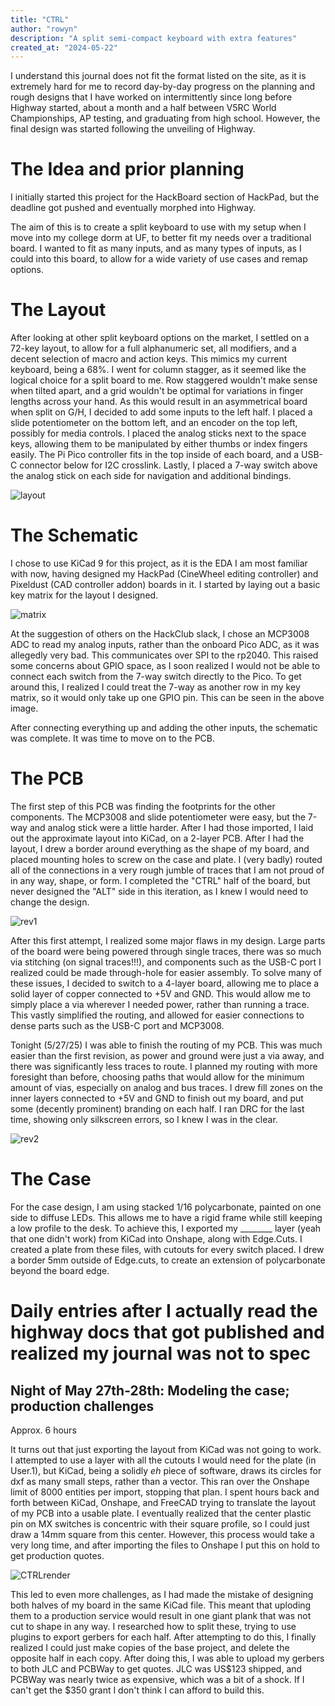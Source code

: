 ```yaml
---
title: "CTRL"
author: "rowyn"
description: "A split semi-compact keyboard with extra features"
created_at: "2024-05-22"
---
```


I understand this journal does not fit the format listed on the site, as it is extremely hard for me to record day-by-day progress on the planning and rough designs that I have worked on intermittently since long before Highway started, about a month and a half between V5RC World Championships, AP testing, and graduating from high school. However, the final design was started following the unveiling of Highway.

# The Idea and prior planning
I initially started this project for the HackBoard section of HackPad, but the deadline got pushed and eventually morphed into Highway. 

The aim of this is to create a split keyboard to use with my setup when I move into my college dorm at UF, to better fit my needs over a traditional board. I wanted to fit as many inputs, and as many types of inputs, as I could into this board, to allow for a wide variety of use cases and remap options.

# The Layout
After looking at other split keyboard options on the market, I settled on a 72-key layout, to allow for a full alphanumeric set, all modifiers, and a decent selection of macro and action keys. This mimics my current keyboard, being a 68%. I went for column stagger, as it seemed like the logical choice for a split board to me. Row staggered wouldn't make sense when tilted apart, and a grid wouldn't be optimal for variations in finger lengths across your hand. As this would result in an asymmetrical board when split on G/H, I decided to add some inputs to the left half. I placed a slide potentiometer on the bottom left, and an encoder on the top left, possibly for media controls. I placed the analog sticks next to the space keys, allowing them to be manipulated by either thumbs or index fingers easily. The Pi Pico controller fits in the top inside of each board, and a USB-C connector below for I2C crosslink. Lastly, I placed a 7-way switch above the analog stick on each side for navigation and additional bindings. 

![layout](/images/layout.png)

# The Schematic
I chose to use KiCad 9 for this project, as it is the EDA I am most familiar with now, having designed my HackPad (CineWheel editing controller) and Pixeldust (CAD controller addon) boards in it. I started by laying out a basic key matrix for the layout I designed.

![matrix](/images/matrix.png)

At the suggestion of others on the HackClub slack, I chose an MCP3008 ADC to read my analog inputs, rather than the onboard Pico ADC, as it was allegedly very bad. This communicates over SPI to the rp2040. This raised some concerns about GPIO space, as I soon realized I would not be able to connect each switch from the 7-way switch directly to the Pico. To get around this, I realized I could treat the 7-way as another row in my key matrix, so it would only take up one GPIO pin. This can be seen in the above image.

After connecting everything up and adding the other inputs, the schematic was complete. It was time to move on to the PCB.

# The PCB 
The first step of this PCB was finding the footprints for the other components. The MCP3008 and slide potentiometer were easy, but the 7-way and analog stick were a little harder. After I had those imported, I laid out the approximate layout into KiCad, on a 2-layer PCB. After I had the layout, I drew a border around everything as the shape of my board, and placed mounting holes to screw on the case and plate. I (very badly) routed all of the connections in a very rough jumble of traces that I am not proud of in any way, shape, or form. I completed the "CTRL" half of the board, but never designed the "ALT" side in this iteration, as I knew I would need to change the design.

![rev1](/images/rev1.png)

After this first attempt, I realized some major flaws in my design. Large parts of the board were being powered through single traces, there was so much via stitching (on signal traces!!!), and components such as the USB-C port I realized could be made through-hole for easier assembly. To solve many of these issues, I decided to switch to a 4-layer board, allowing me to place a solid layer of copper connected to +5V and GND. This would allow me to simply place a via wherever I needed power, rather than running a trace. This vastly simplified the routing, and allowed for easier connections to dense parts such as the USB-C port and MCP3008. 

Tonight (5/27/25) I was able to finish the routing of my PCB. This was much easier than the first revision, as power and ground were just a via away, and there was significantly less traces to route. I planned my routing with more foresight than before, choosing paths that would allow for the minimum amount of vias, especially on analog and bus traces. I drew fill zones on the inner layers connected to +5V and GND to finish out my board, and put some (decently prominent) branding on each half. I ran DRC for the last time, showing only silkscreen errors, so I knew I was in the clear.

![rev2](/images/rev2.png)

# The Case
For the case design, I am using stacked 1/16 polycarbonate, painted on one side to diffuse LEDs. This allows me to have a rigid frame while still keeping a low profile to the desk. To achieve this, I exported my ________ layer (yeah that one didn't work) from KiCad into Onshape, along with Edge.Cuts. I created a plate from these files, with cutouts for every switch placed. I drew a border 5mm outside of Edge.cuts, to create an extension of polycarbonate beyond the board edge.

# Daily entries after I actually read the highway docs that got published and realized my journal was not to spec

## Night of May 27th-28th: Modeling the case; production challenges
Approx. 6 hours

It turns out that just exporting the layout from KiCad was not going to work. I attempted to use a layer with all the cutouts I would need for the plate (in User.1), but KiCad, being a solidly *eh* piece of software, draws its circles for dxf as many small steps, rather than a vector. This ran over the Onshape limit of 8000 entities per import, stopping that plan. I spent hours back and forth between KiCad, Onshape, and FreeCAD trying to translate the layout of my PCB into a usable plate. I eventually realized that the center plastic pin on MX switches is concentric with their square profile, so I could just draw a 14mm square from this center. However, this process would take a very long time, and after importing the files to Onshape I put this on hold to get production quotes. 

![CTRLrender](/images/ctrlrender.png)

This led to even more challenges, as I had made the mistake of designing both halves of my board in the same KiCad file. This meant that uploding them to a production service would result in one giant plank that was not cut to shape in any way. I researched how to split these, trying to use plugins to export gerbers for each half. After attempting to do this, I finally realized I could just make copies of the base project, and delete the opposite half in each copy. After doing this, I was able to upload my gerbers to both JLC and PCBWay to get quotes. JLC was US$123 shipped, and PCBWay was nearly twice as expensive, which was a bit of a shock. If I can't get the $350 grant I don't think I can afford to build this. 
